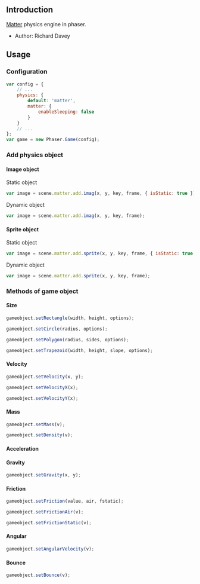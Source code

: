 ## Introduction

[Matter](http://brm.io/matter-js/) physics engine in phaser.

- Author: Richard Davey

## Usage

### Configuration

```javascript
var config = {
    // ...
    physics: {
        default: 'matter',
        matter: {
            enableSleeping: false
        }
    }
    // ...
};
var game = new Phaser.Game(config);
```

### Add physics object

#### Image object

Static object

```javascript
var image = scene.matter.add.imag(x, y, key, frame, { isStatic: true });
```

Dynamic object

```javascript
var image = scene.matter.add.imag(x, y, key, frame);
```

#### Sprite object

Static object

```javascript
var image = scene.matter.add.sprite(x, y, key, frame, { isStatic: true });
```

Dynamic object

```javascript
var image = scene.matter.add.sprite(x, y, key, frame);
```

### Methods of game object

#### Size

```javascript
gameobject.setRectangle(width, height, options);
```

```javascript
gameobject.setCircle(radius, options);
```

```javascript
gameobject.setPolygon(radius, sides, options);
```

```javascript
gameobject.setTrapezoid(width, height, slope, options);
```

#### Velocity

```javascript
gameobject.setVelocity(x, y);
```

```javascript
gameobject.setVelocityX(x);
```

```javascript
gameobject.setVelocityY(x);
```

#### Mass

```javascript
gameobject.setMass(v);
```

```javascript
gameobject.setDensity(v);
```

#### Acceleration

#### Gravity

```javascript
gameobject.setGravity(x, y);
```

#### Friction

```javascript
gameobject.setFriction(value, air, fstatic);
```

```javascript
gameobject.setFrictionAir(v);
```

```javascript
gameobject.setFrictionStatic(v);
```

#### Angular

```javascript
gameobject.setAngularVelocity(v);
```

#### Bounce

```javascript
gameobject.setBounce(v);
```